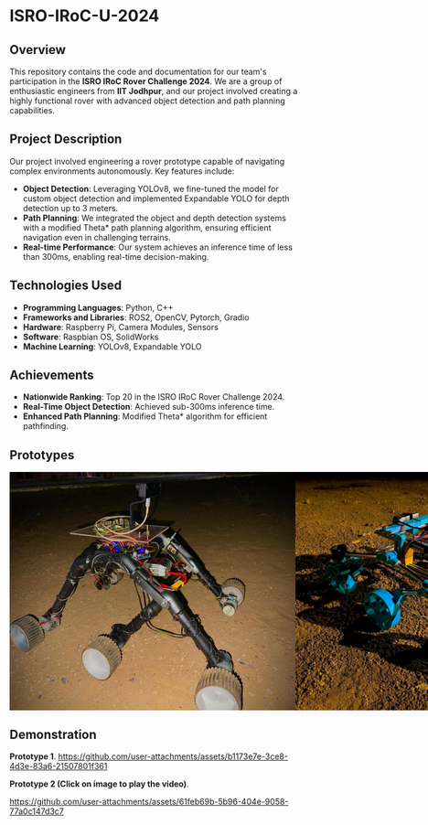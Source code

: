 # ISRO-IRoC-U-2024

## Overview

This repository contains the code and documentation for our team's participation in the **ISRO IRoC Rover Challenge 2024**. We are a group of enthusiastic engineers from **IIT Jodhpur**, and our project involved creating a highly functional rover with advanced object detection and path planning capabilities. 

## Project Description

Our project involved engineering a rover prototype capable of navigating complex environments autonomously. Key features include:

- **Object Detection**: Leveraging YOLOv8, we fine-tuned the model for custom object detection and implemented Expandable YOLO for depth detection up to 3 meters.
- **Path Planning**: We integrated the object and depth detection systems with a modified Theta* path planning algorithm, ensuring efficient navigation even in challenging terrains.
- **Real-time Performance**: Our system achieves an inference time of less than 300ms, enabling real-time decision-making.

## Technologies Used

- **Programming Languages**: Python, C++
- **Frameworks and Libraries**: ROS2, OpenCV, Pytorch, Gradio
- **Hardware**: Raspberry Pi, Camera Modules, Sensors
- **Software**: Raspbian OS, SolidWorks
- **Machine Learning**: YOLOv8, Expandable YOLO

## Achievements

- **Nationwide Ranking**: Top 20 in the ISRO IRoC Rover Challenge 2024.
- **Real-Time Object Detection**: Achieved sub-300ms inference time.
- **Enhanced Path Planning**: Modified Theta* algorithm for efficient pathfinding.

## Prototypes

<div style="display: flex; justify-content: space-around;">
  <img src="image/Prototype_1_2.jpg" width="500" />
  <img src="image/Prototype_2.jpg" width="500" />
</div>

## Demonstration

**Prototype 1**.
https://github.com/user-attachments/assets/b1173e7e-3ce8-4d3e-83a6-21507801f361

**Prototype 2 (Click on image to play the video)**.

https://github.com/user-attachments/assets/61feb69b-5b96-404e-9058-77a0c147d3c7


